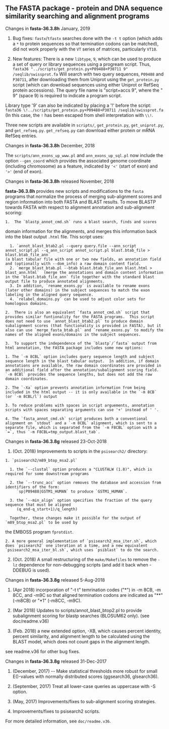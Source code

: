 
## The FASTA package - protein and DNA sequence similarity searching and alignment programs

Changes in **fasta-36.3.8h** January, 2019

 1. Bug fixes: `fastx`/`tfastx` searches done with the `-t t` option (which adds a `*` to protein sequences so that termination codons can be matched), did not work properly with the `VT` series of matrices, particularly `VT10`.

 2. New features: There is a new `libtype`, `9`, which can be used to
 produce a set of query or library sequences using a progream script.  Thus,
 ```fasta36 "../scripts/get_protein.py+P09488+P30711 9" /seqlib/swissprot.fa```
  Will search with two query sequences, `P09488` and `P30711`, after downloading them from Uniprot using the `get_protein.py` script (which can download sequences using either Uniprot or RefSeq protein accessions). The query file name is "script+accs 9", where the " 9" (space 9) is required to indicate a program script.

  Library type '9' can also be indicated by placing a '!' before the script:
 ```fasta36 \!../scripts/get_protein.py+P09488+P30711 /seqlib/swissprot.fa```
(In this case, the `!` has been escaped from shell interpretation with `\\!`.

 Three new scripts are available in `scripts/`, `get_protein.py`, `get_uniprot.py`, and `get_refseq.py`. `get_refseq.py` can download either protein or mRNA RefSeq entries.

Changes in **fasta-36.3.8h** December, 2018

The `scripts/ann_exons_up_www.pl` and `ann_exons_up_sql.pl` now
include the option `--gen_coord` which provides the associated genome
coordinate (including chromosome) as a feature, indicated by `'<'`
(start of exon) and `'>'` (end of exon).

Changes in **fasta-36.3.8h** released November, 2018

**fasta-36.3.8h** provides new scripts and modifications to the
  `fasta` programs that normalize the process of merging sub-alignment
  scores and region information into both FASTA and BLAST results.  To
  move BLASTP towards FASTA with respect to alignment annotation and
  sub-alignment scoring:

    1.  The `blastp_annot_cmd.sh` runs a blast search, finds and scores
  domain information for the alignments, and merges this information
  back into the blast output `.html` file.  This script uses:

      1. `annot_blast_btab2.pl --query query.file --ann_script annot_script.pl --q_ann_script annot_script.pl blast.btab_file > blast.btab_file_ann`
    (a blast tabular file with one or two new fields, an annotation field and (optionally with --dom_info) a raw domain content field.
      2. `merge_blast_btab.pl --btab blast.btab_file_ann blast.html > blast_ann.html`  (merge the annotations and domain content information in the `blast.btab_file_ann` file together with the standard blast output file to produce annotated alignments.
      3. In addition, `rename_exons.py` is available to rename exons (later other domains) in the subject sequences to match the exon labeling in the aligned query sequence.
      4. `relabel_domains.py` can be used to adjust color sets for homologous domains.

    2.  There is also an equivalent `fasta_annot_cmd.sh` script that provides similar funtionality for the FASTA programs.  This script does not need to use `annot_blast_btab2.pl` to produce domain subalignment scores (that functionality is provided in FASTA), but it also can use `merge_fasta_btab.pl` and `rename_exons.py` to modify the names of the aligned exons/domains in the subject sequences.

    3.  To support the independence of the `blastp`/`fasta` output from html annotation, the FASTA package includes some new options:

    1. The `-m 8CBL` option includes query sequence length and subject sequence length in the blast tabular output.  In addition, if domain annotations are available, the raw domain coordinates are provided in an additional field after the annotation/subalignment scoring field.  `-m 8CBl` provides the sequence lengths, but does not add the raw domain coordinates.

    2. The `-Xa` option prevents annotation information from being included in the html output -- it is only available in the `-m 8CB`  (or `-m 8CBL/l`) output

    3. To reduce problems with spaces in script arguements, annotation scripts with spaces separating arguments can use '+' instead of ' '.

    4. The `fasta_annot_cmd.sh` script produces both a conventional alignment on `stdout` and a `-m 8CBL` alignment, which is sent to a separate file, which is separated from the `-m F8CBL` option with a `=`, thus `-m F8CBL=tmp_output.blast_tab`.

Changes in **fasta-36.3.8g** released 23-Oct-2018

  1. (Oct. 2018) Improvements to scripts in the `psisearch2/` directory:

    1. `psisearch2/m89_btop_msa2.pl`

      1. the `--clustal` option produces a "CLUSTALW (1.8)", which is required for some downstream programs

      2. the `--trunc_acc` option removes the database and accession from identifiers of the form:
         `sp|P09488|GSTM1_HUMAN` to produce `GSTM1_HUMAN`.

      3. the `--min_align` option specifies the fraction of the query sequence that must be aligned 
         (q_end-q_start+1)/q_length)

      Together, these changes make it possible for the output of `m89_btop_msa2.pl` to be used by
the EMBOSS program `fprotdist`.

    2. A more general implementation of `psisearch2_msa_iter.sh`, which does `psisearch2` one iteration at a time, and a new equivalent `psisearch2_msa_iter_bl.sh`, which uses `psiblast` to do the search.

  2. (Oct. 2018) A small restructuring of the `make/Makefiles` to remove the `-lz` dependence for non-debugging scripts (and add it back when -DDEBUG is used).

Changes in **fasta-36.3.8g** released 5-Aug-2018

1. (Apr 2018) incorporation of "-t t" temrination codes ("*") in -m 8CB, -m 8CC, and -m9C so that aligned termination codons are indicated as "**" (-m8CB) or
"*1" (-m8CC, -m9C).

2. (Mar 2018) Updates to scripts/annot_blast_btop2.pl to provide
subalignment scoring for blastp searches (BLOSUM62 only).  (see
doc/readme.v36)

3. (Feb. 2018) a new extended option, -XB, which causes percent
identity, percent similarity, and alignment length to be calculated
using the BLAST model, which does not count gaps in the alignment
length.

see readme.v36 for other bug fixes.

Changes in **fasta-36.3.8g** released 31-Dec-2017

1. (December, 2017) -- Make statistical thresholds more robust for
   small E()-values with normally distributed scores (ggsearch36,
   glsearch36).

2. (September, 2017) Treat all lower-case queries as uppercase with -S option.

3. (May, 2017) Improvements/fixes to sub-alignment scoring strategies.

4. Improvements/fixes to psisearch2 scripts.

For more detailed information, see `doc/readme.v36`.

